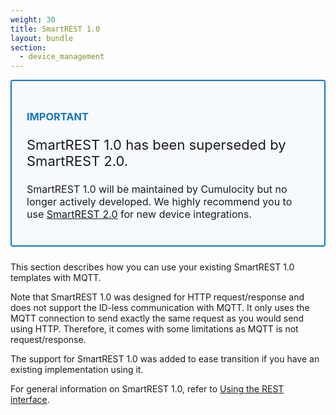 ```yaml
---
weight: 30
title: SmartREST 1.0
layout: bundle
section:
  - device_management
---
```


<div style="padding: 24px ; border: 2px solid #1776BF; border-radius: 4px; margin-bottom: 24px; background-color: #f6fafe ">

  <h3 style="color: #1776BF"><strong>IMPORTANT</strong></h3>

  <p class="lead" style="font-size:22px">SmartREST 1.0 has been superseded by SmartREST 2.0.

  <p style="font-size:16px">SmartREST 1.0 will be maintained by Cumulocity but no longer actively developed. We highly recommend you to use <a href="/smartrest/smartrest-two">SmartREST 2.0</a> for new device integrations.</p>

</div>

This section describes how you can use your existing SmartREST 1.0 templates with MQTT.

Note that SmartREST 1.0 was designed for HTTP request/response and does not support the ID-less communication with MQTT. It only uses the MQTT connection to send exactly the same request as you would send using HTTP. Therefore, it comes with some limitations as MQTT is not request/response.

The support for SmartREST 1.0 was added to ease transition if you have an existing implementation using it.

For general information on SmartREST 1.0, refer to [Using the REST interface](/microservice-sdk/rest/).
